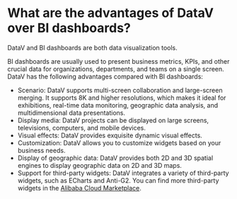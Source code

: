 # What are the advantages of DataV over BI dashboards?

DataV and BI dashboards are both data visualization tools.

BI dashboards are usually used to present business metrics, KPIs, and other crucial data for organizations, departments, and teams on a single screen. DataV has the following advantages compared with BI dashboards:

-   Scenario: DataV supports multi-screen collaboration and large-screen merging. It supports 8K and higher resolutions, which makes it ideal for exhibitions, real-time data monitoring, geographic data analysis, and multidimensional data presentations.
-   Display media: DataV projects can be displayed on large screens, televisions, computers, and mobile devices.
-   Visual effects: DataV provides exquisite dynamic visual effects.
-   Customization: DataV allows you to customize widgets based on your business needs.
-   Display of geographic data: DataV provides both 2D and 3D spatial engines to display geographic data on 2D and 3D maps.
-   Support for third-party widgets: DataV integrates a variety of third-party widgets, such as ECharts and Anti-G2. You can find more third-party widgets in the [Alibaba Cloud Marketplace](https://market.aliyun.com/?spm=5176.8142029.388261.29.247e6d3ef1wTzk).

